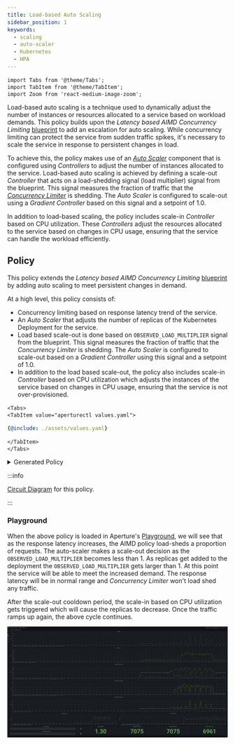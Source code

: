 ```yaml
---
title: Load-based Auto Scaling
sidebar_position: 1
keywords:
  - scaling
  - auto-scaler
  - Kubernetes
  - HPA
---
```


```mdx-code-block
import Tabs from '@theme/Tabs';
import TabItem from '@theme/TabItem';
import Zoom from 'react-medium-image-zoom';
```

Load-based auto scaling is a technique used to dynamically adjust the number of
instances or resources allocated to a service based on workload demands. This
policy builds upon the _Latency based AIMD Concurrency Limiting_
[blueprint](reference/policies/bundled-blueprints/policies/latency-aimd-concurrency-limiting.md)
to add an escalation for auto scaling. While concurrency limiting can protect
the service from sudden traffic spikes, it's necessary to scale the service in
response to persistent changes in load.

To achieve this, the policy makes use of an
[_Auto Scaler_](concepts/auto-scale/components/auto-scaler.md) component that is
configured using _Controllers_ to adjust the number of instances allocated to
the service. Load-based auto scaling is achieved by defining a scale-out
_Controller_ that acts on a load-shedding signal (load multiplier) signal from
the blueprint. This signal measures the fraction of traffic that the
[_Concurrency Limiter_](concepts/flow-control/components/concurrency-limiter.md)
is shedding. The _Auto Scaler_ is configured to scale-out using a _Gradient
Controller_ based on this signal and a setpoint of 1.0.

In addition to load-based scaling, the policy includes scale-in _Controller_
based on CPU utilization. These _Controllers_ adjust the resources allocated to
the service based on changes in CPU usage, ensuring that the service can handle
the workload efficiently.

## Policy

This policy extends the _Latency based AIMD Concurrency Limiting_
[blueprint](reference/policies/bundled-blueprints/policies/latency-aimd-concurrency-limiting.md)
by adding auto scaling to meet persistent changes in demand.

At a high level, this policy consists of:

- Concurrency limiting based on response latency trend of the service.
- An _Auto Scaler_ that adjusts the number of replicas of the Kubernetes
  Deployment for the service.
- Load based scale-out is done based on `OBSERVED_LOAD_MULTIPLIER` signal from
  the blueprint. This signal measures the fraction of traffic that the
  _Concurrency Limiter_ is shedding. The _Auto Scaler_ is configured to
  scale-out based on a _Gradient Controller_ using this signal and a setpoint of
  1.0.
- In addition to the load based scale-out, the policy also includes scale-in
  _Controller_ based on CPU utilization which adjusts the instances of the
  service based on changes in CPU usage, ensuring that the service is not
  over-provisioned.

```mdx-code-block
<Tabs>
<TabItem value="aperturectl values.yaml">
```

```yaml
{@include: ./assets/values.yaml}
```

```mdx-code-block
</TabItem>
</Tabs>
```

<details><summary>Generated Policy</summary>
<p>

```yaml
{@include: ./assets/load-based-auto-scale.yaml}
```

</p>
</details>

:::info

[Circuit Diagram](./assets/load-based-auto-scale.mmd.svg) for this policy.

:::

### Playground

When the above policy is loaded in Aperture's
[Playground](/get-started/playground/playground.md), we will see that as the
response latency increases, the AIMD policy load-sheds a proportion of requests.
The auto-scaler makes a scale-out decision as the `OBSERVED_LOAD_MULTIPLIER`
becomes less than 1. As replicas get added to the deployment the
`OBSERVED_LOAD_MULTIPLIER` gets larger than 1. At this point the service will be
able to meet the increased demand. The response latency will be in normal range
and _Concurrency Limiter_ won't load shed any traffic.

After the scale-out cooldown period, the scale-in based on CPU utilization gets
triggered which will cause the replicas to decrease. Once the traffic ramps up
again, the above cycle continues.

<Zoom>

![Auto-Scale](./assets/auto-scale-playground.png)

</Zoom>

